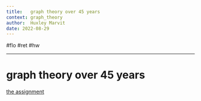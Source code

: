 ```yaml
---
title:   graph theory over 45 years
context: graph_theory 
author:  Huxley Marvit
date: 2022-08-29
---
```


#flo #ret #hw 

***

# graph theory over 45 years

[the assignment](https://nuevaschool.instructure.com/courses/4369/assignments/71290)


